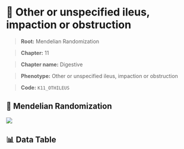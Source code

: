 # 🧪 Other or unspecified ileus, impaction or obstruction

> **Root:** Mendelian Randomization

> **Chapter:** 11  

> **Chapter name:** Digestive

> **Phenotype:** Other or unspecified ileus, impaction or obstruction  

> **Code:** `K11_OTHILEUS`

## 🧬 Mendelian Randomization  

<img src="/MR/Figures/Forward/K11_OTHILEUS.png"/>

## 📊 Data Table

<CsvTableMRF src="/MR_Data/Forward/K11_OTHILEUS.csv"/>
